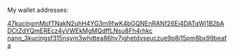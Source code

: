 My wallet addresses:

[47kucingmMofTNakN2uhH4YG3m9fwK4bGQNEnRANf26Ei4DATqWj1B2bADCtZdYQmEREcz4yVWEkMgMQdffLNsu8Fh4rhkc](https://github.com/kucingbasah737/redirector/raw/main/public/img/redirector-xmr-donate.png)
[nano_3kucingsf315nsym3whdtea86hy7ighetdyseuczue9p8j15pm8bx99beafa](https://github.com/kucingbasah737/redirector/raw/main/public/img/redirector-xno-donate.png)
